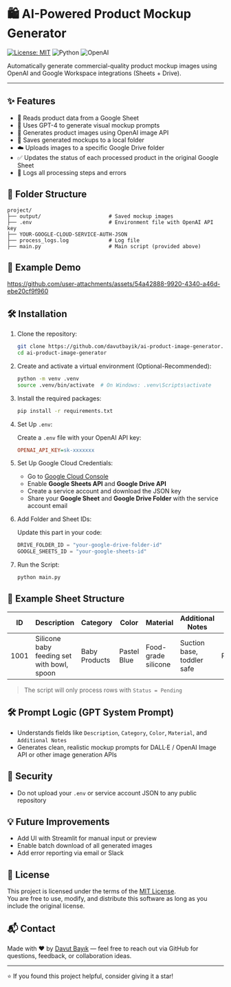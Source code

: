 # 🛍️ AI-Powered Product Mockup Generator

[![License: MIT](https://img.shields.io/badge/License-MIT-yellow.svg)](LICENSE)
![Python](https://img.shields.io/badge/python-3.11+-blue)
![OpenAI](https://img.shields.io/badge/OpenAI-GPT--4.0-green)

Automatically generate commercial-quality product mockup images using OpenAI and Google Workspace integrations (Sheets + Drive).

---

## ✨ Features

* 🔎 Reads product data from a Google Sheet
* 🧠 Uses GPT-4 to generate visual mockup prompts
* 🎨 Generates product images using OpenAI image API
* 💾 Saves generated mockups to a local folder
* ☁️ Uploads images to a specific Google Drive folder
* ✅ Updates the status of each processed product in the original Google Sheet
* 📜 Logs all processing steps and errors

## 📁 Folder Structure

```
project/
├── output/                      # Saved mockup images
├── .env                         # Environment file with OpenAI API key
├── YOUR-GOOGLE-CLOUD-SERVICE-AUTH-JSON
├── process_logs.log             # Log file
├── main.py                      # Main script (provided above)
```

## 🎥 Example Demo


https://github.com/user-attachments/assets/54a42888-9920-4340-a46d-ebe20cf9f960


## 🛠️ Installation

1. Clone the repository:
   
   ```bash
   git clone https://github.com/davutbayik/ai-product-image-generator.git
   cd ai-product-image-generator

2. Create and activate a virtual environment (Optional-Recommended):
   
   ```bash
   python -m venv .venv
   source .venv/bin/activate  # On Windows: .venv\Scripts\activate

3. Install the required packages:
   
   ```bash
   pip install -r requirements.txt

4. Set Up `.env`:
   
   Create a `.env` file with your OpenAI API key:
   
   ```ini
   OPENAI_API_KEY=sk-xxxxxxx
   ```

5. Set Up Google Cloud Credentials:
     
     * Go to [Google Cloud Console](https://console.cloud.google.com/)
     * Enable **Google Sheets API** and **Google Drive API**
     * Create a service account and download the JSON key
     * Share your **Google Sheet** and **Google Drive Folder** with the service account email

6. Add Folder and Sheet IDs:
 
     Update this part in your code:
     
     ```python
     DRIVE_FOLDER_ID = "your-google-drive-folder-id"
     GOOGLE_SHEETS_ID = "your-google-sheets-id"
     ```

7. Run the Script:

     ```bash
     python main.py
     ```

## 🧪 Example Sheet Structure

| ID   | Description                                | Category      | Color       | Material            | Additional Notes           | Status  |
| ---- | ------------------------------------------ | ------------- | ----------- | ------------------- | -------------------------- | ------- |
| 1001 | Silicone baby feeding set with bowl, spoon | Baby Products | Pastel Blue | Food-grade silicone | Suction base, toddler safe | Pending |

> The script will only process rows with `Status = Pending`

## 🛠️ Prompt Logic (GPT System Prompt)

* Understands fields like `Description`, `Category`, `Color`, `Material`, and `Additional Notes`
* Generates clean, realistic mockup prompts for DALL·E / OpenAI Image API or other image generation APIs

## 🔐 Security

* Do not upload your `.env` or service account JSON to any public repository

## 💡 Future Improvements

* Add UI with Streamlit for manual input or preview
* Enable batch download of all generated images
* Add error reporting via email or Slack

## 📄 License

This project is licensed under the terms of the [MIT License](LICENSE).  
You are free to use, modify, and distribute this software as long as you include the original license.

## 📬 Contact

Made with ❤️ by [Davut Bayık](https://github.com/davutbayik) — feel free to reach out via GitHub for questions, feedback, or collaboration ideas.

---

⭐ If you found this project helpful, consider giving it a star!
